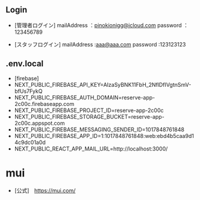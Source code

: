 ## Login
- [管理者ログイン]
mailAddress ：pinokionigg@icloud.com
password    ：123456789

- [スタッフログイン]
mailAddress :aaa@aaa.com
password    :123123123

## .env.local
- [firebase]
- NEXT_PUBLIC_FIREBASE_API_KEY=AIzaSyBNK11FbH_2NflDfIVgtnSmV-bfUs7FykQ
- NEXT_PUBLIC_FIREBASE_AUTH_DOMAIN=reserve-app-2c00c.firebaseapp.com
- NEXT_PUBLIC_FIREBASE_PROJECT_ID=reserve-app-2c00c
- NEXT_PUBLIC_FIREBASE_STORAGE_BUCKET=reserve-app-2c00c.appspot.com
- NEXT_PUBLIC_FIREBASE_MESSAGING_SENDER_ID=1017848761848
- NEXT_PUBLIC_FIREBASE_APP_ID=1:1017848761848:web:ebd4b5caa9d14c9dc01a0d
- NEXT_PUBLIC_REACT_APP_MAIL_URL=http://localhost:3000/

# mui
- [公式]　https://mui.com/